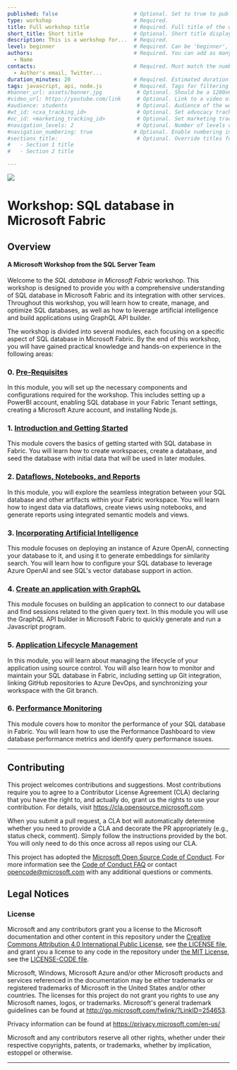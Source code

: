 ```yaml
---
published: false                        # Optional. Set to true to publish the workshop (default: false)
type: workshop                          # Required.
title: Full workshop title              # Required. Full title of the workshop
short_title: Short title                # Optional. Short title displayed in the header
description: This is a workshop for...  # Required.
level: beginner                         # Required. Can be 'beginner', 'intermediate' or 'advanced'
authors:                                # Required. You can add as many authors as needed      
  - Name
contacts:                               # Required. Must match the number of authors
  - Author's email, Twitter...
duration_minutes: 20                    # Required. Estimated duration in minutes
tags: javascript, api, node.js          # Required. Tags for filtering and searching
#banner_url: assets/banner.jpg           # Optional. Should be a 1280x640px image
#video_url: https://youtube.com/link     # Optional. Link to a video of the workshop
#audience: students                      # Optional. Audience of the workshop (students, pro devs, etc.)
#wt_id: <cxa_tracking_id>                # Optional. Set advocacy tracking code for supported links
#oc_id: <marketing_tracking_id>          # Optional. Set marketing tracking code for supported links
#navigation_levels: 2                    # Optional. Number of levels displayed in the side menu (default: 2)
#navigation_numbering: true             # Optional. Enable numbering in the side menu (default: true)
#sections_title:                         # Optional. Override titles for each section to be displayed in the side bar
#   - Section 1 title
#   - Section 2 title

---
```


![](https://raw.githubusercontent.com/microsoft/sqlworkshops/master/graphics/microsoftlogo.png)
# Workshop: SQL database in Microsoft Fabric

## Overview

#### A Microsoft Workshop from the SQL Server Team

Welcome to the *SQL database in Microsoft Fabric* workshop. This workshop is designed to provide you with a comprehensive understanding of SQL database in Microsoft Fabric and its integration with other services. Throughout this workshop, you will learn how to create, manage, and optimize SQL databases, as well as how to leverage artificial intelligence and build applications using GraphQL API builder.

The workshop is divided into several modules, each focusing on a specific aspect of SQL database in Microsoft Fabric. By the end of this workshop, you will have gained practical knowledge and hands-on experience in the following areas:

### 0. [Pre-Requisites](https://github.com/akatesmith/SQL-database-in-Fabric-Workshop/blob/main/sqldev/00%20-%20Pre-Requisites/00%20-%20Pre-Requisites.md)

In this module, you will set up the necessary components and configurations required for the workshop. This includes setting up a PowerBI account, enabling SQL database in your Fabric Tenant settings, creating a Microsoft Azure account, and installing Node.js.

### 1. [Introduction and Getting Started](https://github.com/akatesmith/SQL-database-in-Fabric-Workshop/blob/main/sqldev/01%20-%20Introduction%20and%20Getting%20Started/01%20-%20Introduction%20and%20Getting%20Started.md)

This module covers the basics of getting started with SQL database in Fabric. You will learn how to create workspaces, create a database, and seed the database with initial data that will be used in later modules.

### 2. [Dataflows, Notebooks, and Reports](https://github.com/akatesmith/SQL-database-in-Fabric-Workshop/blob/main/sqldev/02%20-%20Dataflows%2C%20Notebooks%2C%20and%20Reports/02%20-%20Dataflows%2C%20Notebooks%2C%20and%20Reports.md)

In this module, you will explore the seamless integration between your SQL database and other artifacts within your Fabric workspace. You will learn how to ingest data via dataflows, create views using notebooks, and generate reports using integrated semantic models and views.

### 3. [Incorporating Artificial Intelligence](https://github.com/akatesmith/SQL-database-in-Fabric-Workshop/blob/main/sqldev/03%20-%20Incorporating%20Artificial%20Intelligence/03%20-%20Incorporating%20Artificial%20Intelligence.md)

This module focuses on deploying an instance of Azure OpenAI, connecting your database to it, and using it to generate embeddings for similarity search. You will learn how to configure your SQL database to leverage Azure OpenAI and see SQL's vector database support in action.

### 4. [Create an application with GraphQL](https://github.com/akatesmith/SQL-database-in-Fabric-Workshop/blob/main/sqldev/04%20-%20Create%20a%20simple%20application/04%20-%20Create%20a%20simple%20application.md)

This module focuses on building an application to connect to our database and find sessions related to the given query text.  In this module you will use the GraphQL API builder in Microsoft Fabric to quickly generate and run a Javascript program.

### 5. [Application Lifecycle Management](https://github.com/akatesmith/SQL-database-in-Fabric-Workshop/blob/main/sqldev/05%20-%20Application%20Lifecycle%20Management/05%20-%20Application%20Lifecycle%20Management.md)

In this module, you will learn about managing the lifecycle of your application using source control. You will also learn how to monitor and maintain your SQL database in Fabric, including setting up Git integration, linking GitHub repositories to Azure DevOps, and synchronizing your workspace with the Git branch.

### 6. [Performance Monitoring](https://github.com/akatesmith/SQL-database-in-Fabric-Workshop/blob/main/sqldev/06%20-%20Performance%20Monitoring/06%20-%20Performance%20Monitoring.md)

This module covers how to monitor the performance of your SQL database in Fabric. You will learn how to use the Performance Dashboard to view database performance metrics and identify query performance issues.

--- 

## Contributing

This project welcomes contributions and suggestions.  Most contributions require you to agree to a
Contributor License Agreement (CLA) declaring that you have the right to, and actually do, grant us
the rights to use your contribution. For details, visit https://cla.opensource.microsoft.com.

When you submit a pull request, a CLA bot will automatically determine whether you need to provide
a CLA and decorate the PR appropriately (e.g., status check, comment). Simply follow the instructions
provided by the bot. You will only need to do this once across all repos using our CLA.

This project has adopted the [Microsoft Open Source Code of Conduct](https://opensource.microsoft.com/codeofconduct/).
For more information see the [Code of Conduct FAQ](https://opensource.microsoft.com/codeofconduct/faq/) or
contact [opencode@microsoft.com](mailto:opencode@microsoft.com) with any additional questions or comments.

## Legal Notices

### License
Microsoft and any contributors grant you a license to the Microsoft documentation and other content in this repository under the [Creative Commons Attribution 4.0 International Public License](https://creativecommons.org/licenses/by/4.0/legalcode), see [the LICENSE file](https://github.com/MicrosoftDocs/mslearn-tailspin-spacegame-web/blob/master/LICENSE), and grant you a license to any code in the repository under [the MIT License](https://opensource.org/licenses/MIT), see the [LICENSE-CODE file](https://github.com/MicrosoftDocs/mslearn-tailspin-spacegame-web/blob/master/LICENSE-CODE).

Microsoft, Windows, Microsoft Azure and/or other Microsoft products and services referenced in the documentation
may be either trademarks or registered trademarks of Microsoft in the United States and/or other countries.
The licenses for this project do not grant you rights to use any Microsoft names, logos, or trademarks.
Microsoft's general trademark guidelines can be found at http://go.microsoft.com/fwlink/?LinkID=254653.

Privacy information can be found at https://privacy.microsoft.com/en-us/

Microsoft and any contributors reserve all other rights, whether under their respective copyrights, patents,
or trademarks, whether by implication, estoppel or otherwise.

---
